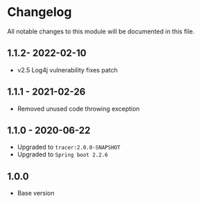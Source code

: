 # Changelog
All notable changes to this module will be documented in this file.

## 1.1.2- 2022-02-10
- v2.5 Log4j vulnerability fixes patch


## 1.1.1 - 2021-02-26

- Removed unused code throwing exception

## 1.1.0 - 2020-06-22

- Upgraded to `tracer:2.0.0-SNAPSHOT`
- Upgraded to `Spring boot 2.2.6`

## 1.0.0

- Base version
